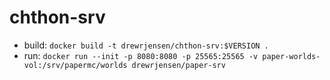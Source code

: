 # chthon-srv

- build: `docker build -t drewrjensen/chthon-srv:$VERSION .`
-   run: `docker run --init -p 8080:8080 -p 25565:25565 -v paper-worlds-vol:/srv/papermc/worlds drewrjensen/paper-srv`
